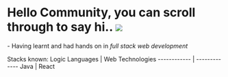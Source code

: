 <h1>Hello Community, you can scroll through to say hi.. <img src="https://img.icons8.com/nolan/30/homer-simpson.png"/></h1>
- Having learnt and had hands on in <i>full stack web development</i>

 Stacks known:
Logic Languages | Web Technologies
------------ | -------------
Java | React


